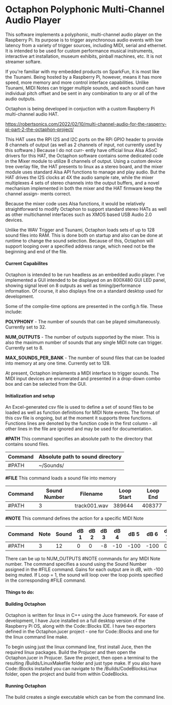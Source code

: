 Octaphon Polyphonic Multi-Channel Audio Player
==============================================

This software implements a polyphonic, multi-channel audio player on the Raspberry Pi. Its
purpose is to trigger asynchronous audio events with low latency from a variety of trigger
sources, including MIDI, serial and ethernet. It is intended to be used for custom performance
musical instruments, interactive art installation, museum exhibits, pinball machines, etc.
It is not streamer softare.

If you're familiar with my embedded products on SparkFun, it is most like the Tsunami. Being
hosted by a Raspberry Pi, however, means it has more speed, more memory and more control
interface capabilities. Unlike Tsunami, MIDI Notes can trigger multiple sounds, and each
sound can have individual pitch offset and be sent in any combination to any or all of the
audio outputs.

Octaphon is being developed in conjuction with a custom Raspberry Pi multi-channel audio HAT.

https://robertsonics.com/2022/02/10/multi-channel-audio-for-the-rasperry-pi-part-2-the-octaphon-project/

This HAT uses the RPi I2S and I2C ports on the RPi GPIO header to provide 8 channels of output
(as well as 2 channels of input, not currently used by this software.) Because I do not curr-
ently have official linux Alsa ASoC drivers for this HAT, the Octaphon software contains some
dedicated code in the Mixer module to utilize 8 channels of output. Using a custom device tree
overlay file, the HAT presents to linux as a stereo board, and the mixer module uses standard
Alsa API functions to manage and play audio. But the HAT drives the I2S clocks at 4X the audio
sample rate, while the mixer multiplexes 4 sets of stereo channels into the output buffers, and
a novel mechanism implemented in both the mixer and the HAT firmware keep the channel assign-
ments correct.

Because the mixer code uses Alsa functions, it would be relatively straightforward to modify
Octaphon to support standard stereo HATs as well as other multichannel interfaces such as
XMOS based USB Audio 2.0 devices.

Unlike the WAV Trigger and Tsunami, Octaphon loads sets of up to 128 sound files into RAM. This
is done both on startup and also can be done at runtime to change the sound selection. Because
of this, Octaphon will support looping over a specified address range, which need not be the
beginning and end of the file.


#### Current Capabilites

Octaphon is intended to be run headless as an embedded audio player. I've implemented a GUI
intended to be displayed on an 800X480 GUI LED panel, showing signal level on 8 outputs as
well as timing/performance information. Of course, it also displays fine on a standard
desktop used for development.

Some of the compile-time options are presented in the config.h file. These include:

**POLYPHONY** - The number of sounds that can be played simultaneously. Currently set to 32.

**NUM_OUTPUTS** - The number of outputs supported by the mixer. This is also the maximum
number of sounds that any single MIDI note can trigger. Currently set to 8.

**MAX_SOUNDS_PER_BANK** - The number of sound files that can be loaded into memory at any one
time. Currently set to 128.

At present, Octaphon implements a MIDI interface to trigger sounds. The MIDI input devices
are enumerated and presented in a drop-down combo box and can be selected from the GUI.


#### Initialization and setup

An Excel-generated csv file is used to define a set of sound files to be loaded as well as
function definitions for MIDI Note events. The format of this csv file is ongoing, but at the
moment it supports three functions. Functions lines are denoted by the function code in the
first column - all other lines in the file are ignored and may be used for documentation.

**#PATH** This command specifies an absolute path to the directory that contains sound files.

| Command | Absolute path to sound directory |
|---------|----------------------------------|
| #PATH   | ~/Sounds/                        |


**#FILE** This command loads a sound file into memory

| Command | Sound Number | Filename     | Loop Start | Loop End |
|---------|--------------|--------------|------------|----------|
| #PATH   | 3            | track001.wav | 389644     | 408377   |


**#NOTE** This command defines the action for a specific MIDI Note

| Command | Note | Sound | dB 1 | dB 2 | dB 3 | dB 4 | dB 5 | dB 6 | dB 7 | dB 8 | Loop |
|---------|------|-------|------|------|------|------|------|------|------|------|------|
| #PATH   | 3    | 12    | 0    | 0    | -8   | -10  | -100 | -100 | 0    | 0    | 0    |

There can be up to NUM_OUTPUTS #NOTE commands for any MIDI Note number. The command specifies
a sound using the Sound Number assigned in the #FILE command. Gains for each output are in
dB, with -100 being muted. If Loop = 1, the sound will loop over the loop points specified
in the corresponding #FILE command.


#### Things to do:


#### Building Octaphon

Octaphon is written for linux in C++ using the Juce framework. For ease of development, I have
Juce installed on a full desktop version of the Raspberry Pi OS, along with the Code::Blocks
IDE. I have two exporters defined in the Octaphon.jucer project - one for Code::Blocks and one
for the linux command line make.

To begin using just the linux command line, first install Juce, then the required linux packages.
Build the Projucer and then open the Octaphon.jucer in Projucer. Save the project, then open
a terminal to the resulting /Builds/LinuxMakefile folder and just type make. If you also have
Code::Blocks installed you can navigate to the /Builds/CodeBlocksLinux folder, open the project
and build from within CodeBlocks.

#### Running Octaphon

The build creates a single executable which can be from the command line.




  